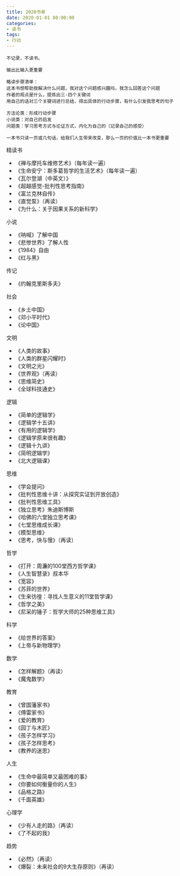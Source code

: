 ```yaml
---
title: 2020书单
date: 2020-01-01 00:00:00
categories: 
- 读书
tags:
- 行动
---
```


```
不记录，不读书。

输出比输入更重要

略读步骤清单：
这本书想帮助我解决什么问题，我对这个问题感兴趣吗，我怎么回答这个问题
作者的观点是什么，提炼出三-四个关键词
用自己的话对三个关键词进行总结，得出具体的行动步骤，有什么引发我思考的句子

方法论类：形成行动步骤
小说类：对自己的启发
问题类：学习思考方式与论证方式，内化为自己的（记录自己的感受）

一本书只读一页或几句话，给我们人生带来改变，那么一页的价值比一本书更重要

```

精读书
- 《禅与摩托车维修艺术》（每年读一遍）
- 《生命安宁：斯多葛哲学的生活艺术》（每年读一遍）
- 《瓦尔登湖（中英文）》
- 《超越感觉-批判性思考指南》
- 《富兰克林自传》
- 《直觉泵》（再读）
- 《为什么：关于因果关系的新科学》

小说
- 《呐喊》了解中国
- 《悲惨世界》了解人性
- 《1984》自由
- 《红与黑》

传记
- 《约翰克里斯多夫》

社会
- 《乡土中国》
- 《邓小平时代》
- 《论中国》

文明
- 《人类的故事》
- 《人类的群星闪耀时》
- 《文明之光》
- 《世界观》（再读）
- 《思维简史》
- 《全球科技通史》

逻辑
- 《简单的逻辑学》
- 《逻辑学十五讲》
- 《有用的逻辑学》
- 《逻辑学原来很有趣》
- 《逻辑十九讲》
- 《简明逻辑学》
- 《北大逻辑课》

思维
- 《学会提问》
- 《批判性思维十讲：从探究实证到开放创造》
- 《批判性思维工具》
- 《独立思考》朱迪斯博斯
- 《哈佛的六堂独立思考课》
- 《七堂思维成长课》
- 《模型思维》
- 《思考，快与慢》（再读）

哲学
- 《打开：周濂的100堂西方哲学课》
- 《人生智慧录》叔本华
- 《宽容》
- 《苏菲的世界》
- 《生来彷徨：寻找人生意义的11堂哲学课》
- 《哲学之美》
- 《尼采的锤子：哲学大师的25种思维工具》

科学
- 《给世界的答案》
- 《上帝与新物理学》

数学
- 《怎样解题》（再读）
- 《魔鬼数学》

教育
- 《曾国藩家书》
- 《傅雷家书》
- 《爱的教育》
- 《园丁与木匠》
- 《孩子怎样学习》
- 《孩子怎样思考》
- 《教养的迷思》

人生
- 《生命中最简单又最困难的事》
- 《你要如何衡量你的人生》
- 《品格之路》
- 《千面英雄》

心理学
- 《少有人走的路》（再读）
- 《了不起的我》

趋势
- 《必然》（再读）
- 《爆裂：未来社会的9大生存原则》（再读）


